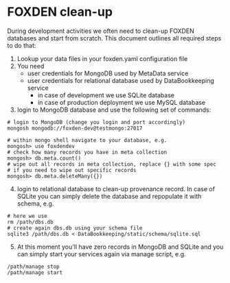 # FOXDEN clean-up
During development activities we often need to clean-up FOXDEN databases and
start from scratch. This document outlines all required steps to do that:
1. Lookup your data files in your foxden.yaml configuration file
2. You need
   - user credentials for MongoDB used by MetaData service
   - user credentials for relational database used by DataBookkeeping service
     - in case of development we use SQLite database
     - in case of production deployment we use MySQL database
3. login to MongoDB database and use the following set of commands:

```
# login to MongoDB (change you login and port accordingly)
mongosh mongodb://foxden-dev@testmongo:27017

# within mongo shell navigate to your database, e.g.
mongosh> use foxdendev
# check how many records you have in meta collection
mongosh> db.meta.count()
# wipe out all records in meta collection, replace {} with some spec
# if you need to wipe out specific records
mongosh> db.meta.deleteMany({})
```

4. login to relational database to clean-up provenance record. In case of
   SQLite you can simply delete the database and repopulate it with schema,
   e.g.

```
# here we use
rm /path/dbs.db
# create again dbs.db using your schema file
sqlite3 /path/dbs.db < DataBookkeeping/static/schema/sqlite.sql
```

5. At this moment you'll have zero records in MongoDB and SQLite and you can
   simply start your services again via manage script, e.g.

```
/path/manage stop
/path/manage start
```
